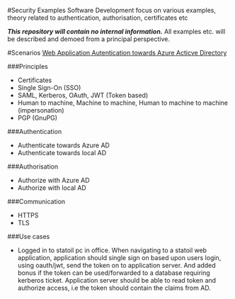#Security Examples
Software Development focus on various examples, theory related to authentication, authorisation,  certificates etc 

***This repository will contain no internal information.*** All examples etc. will be described and demoed from a principal perspective.


#Scenarios
[Web Application Autentication towards Azure Acticve Directory](https://github.com/Statoil/security_examples/tree/master/AzureAuthDemo)

###Principles
* Certificates
* Single Sign-On (SSO)
* SAML, Kerberos, OAuth, JWT  (Token based)
* Human to machine, Machine to machine, Human to machine to machine (impersonation)
* PGP (GnuPG)

###Authentication
* Authenticate towards Azure AD
* Authenticate towards local AD

###Authorisation
* Authorize with Azure AD
* Authorize with local AD

###Communication
* HTTPS
* TLS

###Use cases
* Logged in to statoil pc in office. When navigating to a statoil web application, application should single sign on based upon users login, using oauth/jwt, send the token on to application server. And added bonus if the token can be used/forwarded to a database requiring kerberos ticket. Application server should be able to read token and authorize access, i.e the token should contain the claims from AD.
